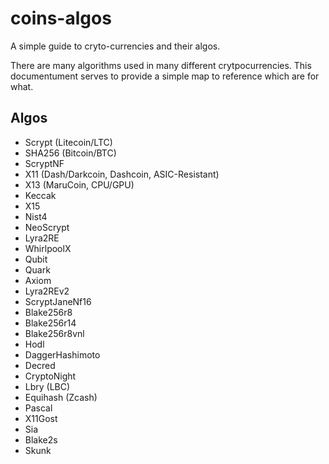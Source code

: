 # coins-algos

A simple guide to cryto-currencies and their algos.

There are many algorithms used in many different crytpocurrencies. This documentument serves to provide a simple map to reference which are for what. 

## Algos

- Scrypt (Litecoin/LTC)
- SHA256 (Bitcoin/BTC)
- ScryptNF
- X11 (Dash/Darkcoin, Dashcoin, ASIC-Resistant)
- X13 (MaruCoin, CPU/GPU)
- Keccak
- X15
- Nist4
- NeoScrypt
- Lyra2RE
- WhirlpoolX
- Qubit
- Quark
- Axiom
- Lyra2REv2
- ScryptJaneNf16
- Blake256r8
- Blake256r14
- Blake256r8vnl
- Hodl
- DaggerHashimoto
- Decred
- CryptoNight
- Lbry (LBC)
- Equihash (Zcash)
- Pascal
- X11Gost
- Sia
- Blake2s
- Skunk
